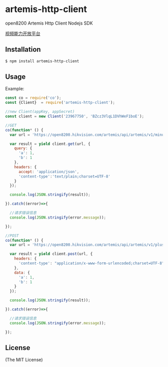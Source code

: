 # artemis-http-client
open8200 Artemis Http Client Nodejs SDK

[视频能力开放平台](https://open8200.hikvision.com/artemis/portal/index)

## Installation

```bash
$ npm install artemis-http-client
```

## Usage

Example:

```js
const co = require('co');
const {Client}  = require('artemis-http-client');

//new Client(appKey, appSecret)
const client = new Client('23967750', 'BZcz3VlqL1DVhWeF1boE');

//GET
co(function* () {
  var url = 'https://open8200.hikvision.com/artemis/api/artemis/v1/minus';

  var result = yield client.get(url, {
    query: {
      'a': 1,
      'b': 1
    },
    headers: {
      accept: 'application/json',
      'content-type':'text/plain;charset=UTF-8'
    }
  });

  console.log(JSON.stringify(result));

}).catch((error)=>{

  //请求错误信息
  console.log(JSON.stringify(error.message));

});

//POST
co(function* () {
  var url = 'https://open8200.hikvision.com/artemis/api/artemis/v1/plus';

  var result = yield client.post(url, {
    headers: {
      'content-type': "application/x-www-form-urlencoded;charset=UTF-8"
    },
    data: {
      'a': 1,
      'b': 1
    }
  });

  console.log(JSON.stringify(result));

}).catch((error)=>{

  //请求错误信息
  console.log(JSON.stringify(error.message));

});
```

## License

(The MIT License)